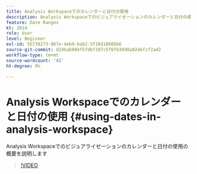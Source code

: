 ```yaml
---
title: Analysis Workspaceでのカレンダーと日付の使用
description: Analysis Workspaceでのビジュアライゼーションのカレンダーと日付の使用の概要を説明します
feature: Date Ranges
kt: 2014
role: User
level: Beginner
exl-id: 5b738273-867e-4eb9-bab2-3f16d18608b6
source-git-commit: d24bab984f57dbf197c5f6fb39d0a82e6fcf2ad2
workflow-type: tm+mt
source-wordcount: '42'
ht-degree: 0%

---
```


# Analysis Workspaceでのカレンダーと日付の使用 {#using-dates-in-analysis-workspace}

Analysis Workspaceでのビジュアライゼーションのカレンダーと日付の使用の概要を説明します

>[!VIDEO](https://video.tv.adobe.com/v/24136/?quality=12&learn=on)
